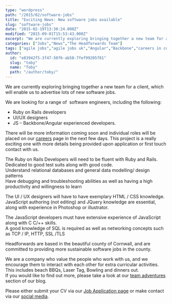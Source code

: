 ```yaml
---
type: "wordpress"
path: "/2015/02/software-jobs"
title: "Exciting News: New software jobs available"
slug: "software-jobs"
date: "2015-02-19T13:30:24.000Z"
modified: "2015-09-01T15:53:43.000Z"
excerpt: "We are currently exploring bringing together a new team for a client, which will enable us to advertise lots of new software jobs. We are looking for a range of  software engineers, including the following: Ruby on Rails developers UI/UX designers JS – Backbone/Angular experienced developers. There will be more information coming soon and individual …"
categories: ["Jobs","News","The Headforwards Team"]
tags: ["agile jobs","agile jobs uk","Angular","Backbone","careers in cornwall","careers in software","IT jobs cornwall","jobs","jobs in cornwall","jobs in redruth","JS","rub on rails","ruby on rails","ruby on rails career cornwall","ruby on rails job","ruby on rails job uk","Ruby on the Rails","software jobs","software jobs cornwall","software jobs in cornwall","software jobs uk","this is cornwall jobs","UI","UX"]
author:
  id: "e83942f5-3f47-50f6-ab58-7fef99205f81"
  slug: "toby"
  name: "Toby"
  path: "/author/toby/"
---
```

We are currently exploring bringing together a new team for a client, which will enable us to advertise lots of new software jobs.

We are looking for a range of  software engineers, including the following:

*   Ruby on Rails developers
*   UI/UX designers
*   JS – Backbone/Angular experienced developers.

There will be more information coming soon and individual roles will be placed on our [careers](http://www.headforwards.com/careers/) page in the next few days. This project is a really exciting one with more details being provided upon application or first touch contact with us.

The Ruby on Rails Developers will need to be fluent with Ruby and Rails.  
Dedicated to good test suits along with good code.  
Understand relational databases and general data modelling/ design patterns  
Have debugging and troubleshooting abilities as well as having a high productivity and willingness to learn

The UI / UX designers will have to have exemplary HTML / CSS knowledge.  
JavaScript authoring (not editing) and JQuery knowledge are essential, along with experience in Photoshop or illustrator.

The JavaScript developers must have extensive experience of JavaScript along with C C/++ skills.  
A good knowledge of SQL is required as well as networking concepts such as TCP / IP, HTTP, SSL /TLS

Headforwards are based in the beautiful county of Cornwall, and are committed to providing more sustainable software jobs in the county.

We are a company who value the people who work with us, and we encourage them to interact with each other for extra curricular activities. This includes beach BBQs, Laser Tag, Bowling and dinners out.  
If you would like to find out more, please take a look at our [team adventures](http://www.headforwards.com/category/team-adventures/) section of our blog.

Please either submit your CV via our [Job Application page](http://www.headforwards.com/careers/application-form/ "Application Form") or make contact via our [social media](http://www.headforwards.com/2015/07/headforwards-getting-social/).